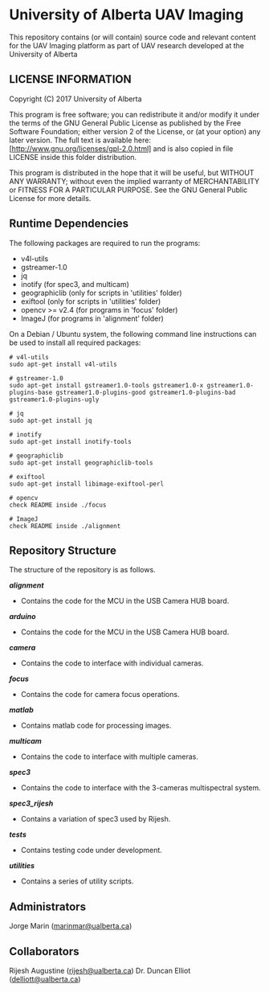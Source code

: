 # University of Alberta UAV Imaging #

This repository contains (or will contain) source code and relevant content for the UAV Imaging platform as part of UAV research developed at the University of Alberta

## LICENSE INFORMATION ##

Copyright (C) 2017 University of Alberta

This program is free software; you can redistribute it and/or modify it under the terms of the GNU General Public License as published by the Free Software Foundation; either version 2 of the License, or (at your option) any later version.
The full text is available here: [http://www.gnu.org/licenses/gpl-2.0.html] and is also copied in file LICENSE inside this folder distribution.

This program is distributed in the hope that it will be useful, but WITHOUT ANY WARRANTY; without even the implied warranty of MERCHANTABILITY or FITNESS FOR A PARTICULAR PURPOSE.  See the GNU General Public License for more details.

## Runtime Dependencies ##

The following packages are required to run the programs:

- v4l-utils
- gstreamer-1.0
- jq
- inotify           (for spec3, and multicam)
- geographiclib     (only for scripts in 'utilities' folder)
- exiftool          (only for scripts in 'utilities' folder)
- opencv >= v2.4    (for programs in 'focus' folder)
- ImageJ            (for programs in 'alignment' folder)

On a Debian / Ubuntu system, the following command line instructions can be used to install all required packages:

```
# v4l-utils
sudo apt-get install v4l-utils 

# gstreamer-1.0
sudo apt-get install gstreamer1.0-tools gstreamer1.0-x gstreamer1.0-plugins-base gstreamer1.0-plugins-good gstreamer1.0-plugins-bad gstreamer1.0-plugins-ugly

# jq
sudo apt-get install jq

# inotify
sudo apt-get install inotify-tools

# geographiclib
sudo apt-get install geographiclib-tools

# exiftool
sudo apt-get install libimage-exiftool-perl

# opencv
check README inside ./focus

# ImageJ
check README inside ./alignment
```

## Repository Structure ##
The structure of the repository is as follows.

***alignment***

* Contains the code for the MCU in the USB Camera HUB board.

***arduino***

* Contains the code for the MCU in the USB Camera HUB board.

***camera***

* Contains the code to interface with individual cameras.

***focus***

* Contains the code for camera focus operations.

***matlab***

* Contains matlab code for processing images.

***multicam***

* Contains the code to interface with multiple cameras.

***spec3***

* Contains the code to interface with the 3-cameras multispectral system.

***spec3_rijesh***

* Contains a variation of spec3 used by Rijesh.

***tests***

* Contains testing code under development.

***utilities***

* Contains a series of utility scripts.

## Administrators ##

Jorge Marin (marinmar@ualberta.ca)

## Collaborators ##

Rijesh Augustine (rijesh@ualberta.ca)
Dr. Duncan Elliot (delliott@ualberta.ca)
